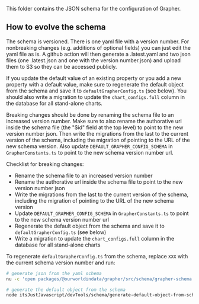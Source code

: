 This folder contains the JSON schema for the configuration of Grapher.

## How to evolve the schema

The schema is versioned. There is one yaml file with a version number. For nonbreaking changes (e.g. additions of optional fields) you can just
edit the yaml file as is. A github action will then generate a .latest.yaml and two json files (one .latest.json and one with the version number.json)
and upload them to S3 so they can be accessed publicly.

If you update the default value of an existing property or you add a new property with a default value, make sure to regenerate the default object from the schema and save it to `defaultGrapherConfig.ts` (see below). You should also write a migration to update the `chart_configs.full` column in the database for all stand-alone charts.

Breaking changes should be done by renaming the schema file to an increased version number. Make sure to also rename the authorative url
inside the schema file (the "$id" field at the top level) to point to the new version number json. Then write the migrations from the last to
the current version of the schema, including the migration of pointing to the URL of the new schema version. Also update `DEFAULT_GRAPHER_CONFIG_SCHEMA` in `GrapherConstants.ts` to point to the new schema version number url.

Checklist for breaking changes:

-   Rename the schema file to an increased version number
-   Rename the authorative url inside the schema file to point to the new version number json
-   Write the migrations from the last to the current version of the schema, including the migration of pointing to the URL of the new schema version
-   Update `DEFAULT_GRAPHER_CONFIG_SCHEMA` in `GrapherConstants.ts` to point to the new schema version number url
-   Regenerate the default object from the schema and save it to `defaultGrapherConfig.ts` (see below)
-   Write a migration to update the `chart_configs.full` column in the database for all stand-alone charts

To regenerate `defaultGrapherConfig.ts` from the schema, replace `XXX` with the current schema version number and run:

```bash
# generate json from the yaml schema
nu -c 'open packages/@ourworldindata/grapher/src/schema/grapher-schema.XXX.yaml | to json' > packages/@ourworldindata/grapher/src/schema/grapher-schema.XXX.json

# generate the default object from the schema
node itsJustJavascript/devTools/schema/generate-default-object-from-schema.js packages/@ourworldindata/grapher/src/schema/grapher-schema.XXX.json --save-ts packages/@ourworldindata/grapher/src/schema/defaultGrapherConfig.ts
```
